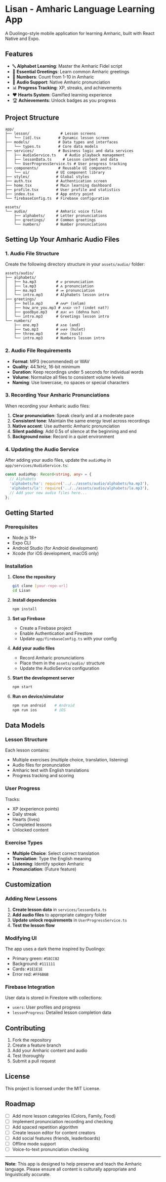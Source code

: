 # Lisan - Amharic Language Learning App

A Duolingo-style mobile application for learning Amharic, built with React Native and Expo.

## Features

- 🔤 **Alphabet Learning**: Master the Amharic Fidel script
- 👋 **Essential Greetings**: Learn common Amharic greetings  
- 🔢 **Numbers**: Count from 1-10 in Amharic
- 🎵 **Audio Support**: Native Amharic pronunciation
- 📊 **Progress Tracking**: XP, streaks, and achievements
- ❤️ **Hearts System**: Gamified learning experience
- 🏆 **Achievements**: Unlock badges as you progress

## Project Structure

```
app/
├── lesson/              # Lesson screens
│   └── [id].tsx        # Dynamic lesson screen
├── models/             # Data types and interfaces
│   └── types.ts        # Core data models
├── services/           # Business logic and data services
│   ├── AudioService.ts    # Audio playback management
│   ├── lessonData.ts     # Lesson content and data
│   └── UserProgressService.ts # User progress tracking
├── components/         # Reusable UI components
│   └── ui/            # UI component library
├── styles/            # Global styles
├── auth.tsx           # Authentication screen
├── home.tsx           # Main learning dashboard
├── profile.tsx        # User profile and statistics
├── index.tsx          # App entry point
└── firebaseConfig.ts  # Firebase configuration

assets/
└── audio/             # Amharic voice files
    ├── alphabets/     # Letter pronunciations
    ├── greetings/     # Common greetings
    └── numbers/       # Number pronunciations
```

## Setting Up Your Amharic Audio Files

### 1. Audio File Structure

Create the following directory structure in your `assets/audio/` folder:

```
assets/audio/
├── alphabets/
│   ├── ha.mp3         # ሀ pronunciation
│   ├── la.mp3         # ለ pronunciation
│   ├── ma.mp3         # መ pronunciation
│   └── intro.mp3      # Alphabets lesson intro
├── greetings/
│   ├── hello.mp3      # ሰላም (selam)
│   ├── how_are_you.mp3 # እንዴት ናት? (indet nat?)
│   ├── goodbye.mp3    # ደህና ሁን (dehna hun)
│   └── intro.mp3      # Greetings lesson intro
└── numbers/
    ├── one.mp3        # አንድ (and)
    ├── two.mp3        # ሁለት (hulet)
    ├── three.mp3      # ሶስት (sost)
    └── intro.mp3      # Numbers lesson intro
```

### 2. Audio File Requirements

- **Format**: MP3 (recommended) or WAV
- **Quality**: 44.1kHz, 16-bit minimum
- **Duration**: Keep recordings under 5 seconds for individual words
- **Volume**: Normalize all files to consistent volume levels
- **Naming**: Use lowercase, no spaces or special characters

### 3. Recording Your Amharic Pronunciations

When recording your Amharic audio files:

1. **Clear pronunciation**: Speak clearly and at a moderate pace
2. **Consistent tone**: Maintain the same energy level across recordings
3. **Native accent**: Use authentic Amharic pronunciation
4. **Silent padding**: Add 0.5s of silence at the beginning and end
5. **Background noise**: Record in a quiet environment

### 4. Updating the Audio Service

After adding your audio files, update the `audioMap` in `app/services/AudioService.ts`:

```typescript
const audioMap: Record<string, any> = {
  // Alphabets
  'alphabets/ha': require('../../assets/audio/alphabets/ha.mp3'),
  'alphabets/la': require('../../assets/audio/alphabets/la.mp3'),
  // Add your new audio files here...
};
```

## Getting Started

### Prerequisites

- Node.js 18+ 
- Expo CLI
- Android Studio (for Android development)
- Xcode (for iOS development, macOS only)

### Installation

1. **Clone the repository**
   ```bash
   git clone [your-repo-url]
   cd Lisan
   ```

2. **Install dependencies**
   ```bash
   npm install
   ```

3. **Set up Firebase**
   - Create a Firebase project
   - Enable Authentication and Firestore
   - Update `app/firebaseConfig.ts` with your config

4. **Add your audio files**
   - Record Amharic pronunciations
   - Place them in the `assets/audio/` structure
   - Update the AudioService configuration

5. **Start the development server**
   ```bash
   npm start
   ```

6. **Run on device/simulator**
   ```bash
   npm run android    # Android
   npm run ios        # iOS
   ```

## Data Models

### Lesson Structure
Each lesson contains:
- Multiple exercises (multiple choice, translation, listening)
- Audio files for pronunciation
- Amharic text with English translations
- Progress tracking and scoring

### User Progress
Tracks:
- XP (experience points)
- Daily streak
- Hearts (lives)
- Completed lessons
- Unlocked content

### Exercise Types
- **Multiple Choice**: Select correct translation
- **Translation**: Type the English meaning
- **Listening**: Identify spoken Amharic
- **Pronunciation**: (Future feature)

## Customization

### Adding New Lessons

1. **Create lesson data** in `services/lessonData.ts`
2. **Add audio files** to appropriate category folder
3. **Update unlock requirements** in `UserProgressService.ts`
4. **Test the lesson flow**

### Modifying UI

The app uses a dark theme inspired by Duolingo:
- Primary green: `#58CC02`
- Background: `#111111`
- Cards: `#1E1E1E`
- Error red: `#FF6B6B`

### Firebase Integration

User data is stored in Firestore with collections:
- `users`: User profiles and progress
- `lessonProgress`: Detailed lesson completion data

## Contributing

1. Fork the repository
2. Create a feature branch
3. Add your Amharic content and audio
4. Test thoroughly
5. Submit a pull request

## License

This project is licensed under the MIT License.

## Roadmap

- [ ] Add more lesson categories (Colors, Family, Food)
- [ ] Implement pronunciation recording and checking
- [ ] Add spaced repetition algorithm
- [ ] Create lesson editor for content creators
- [ ] Add social features (friends, leaderboards)
- [ ] Offline mode support
- [ ] Voice-to-text pronunciation checking

---

**Note**: This app is designed to help preserve and teach the Amharic language. Please ensure all content is culturally appropriate and linguistically accurate.
